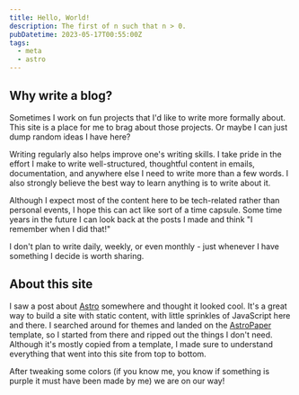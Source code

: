 ```yaml
---
title: Hello, World!
description: The first of n such that n > 0.
pubDatetime: 2023-05-17T00:55:00Z
tags:
  - meta
  - astro
---
```


## Why write a blog?

Sometimes I work on fun projects that I'd like to write more formally about. This site is a place for me to brag about those projects. Or maybe I can just dump random ideas I have here?

Writing regularly also helps improve one's writing skills. I take pride in the effort I make to write well-structured, thoughtful content in emails, documentation, and anywhere else I need to write more than a few words. I also strongly believe the best way to learn anything is to write about it.

Although I expect most of the content here to be tech-related rather than personal events, I hope this can act like sort of a time capsule. Some time years in the future I can look back at the posts I made and think "I remember when I did that!"

I don't plan to write daily, weekly, or even monthly - just whenever I have something I decide is worth sharing.

## About this site

I saw a post about [Astro](https://astro.build/) somewhere and thought it looked cool. It's a great way to build a site with static content, with little sprinkles of JavaScript here and there. I searched around for themes and landed on the [AstroPaper](https://github.com/satnaing/astro-paper) template, so I started from there and ripped out the things I don't need. Although it's mostly copied from a template, I made sure to understand everything that went into this site from top to bottom.

After tweaking some colors (if you know me, you know if something is purple it must have been made by me) we are on our way!

